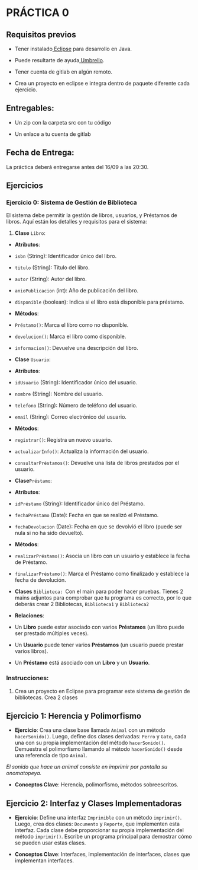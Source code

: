 # PRÁCTICA 0

## Requisitos previos

- Tener instalado[ ](https://www.eclipse.org/downloads/)[Eclipse](https://www.eclipse.org/downloads/) para desarrollo en Java.

- Puede resultarte de ayuda[ ](https://apps.kde.org/es/umbrello/)[Umbrello](https://apps.kde.org/es/umbrello/).

- Tener cuenta de gitlab en algún remoto.

- Crea un proyecto en eclipse e integra dentro de paquete diferente cada ejercicio.

## Entregables:

- Un zip con la carpeta src con tu código

- Un enlace a tu cuenta de gitlab

## Fecha de Entrega:

La práctica deberá entregarse antes del 16/09 a las 20:30.

## Ejercicios


### **Ejercicio 0: Sistema de Gestión de Biblioteca**

El sistema debe permitir la gestión de libros, usuarios, y Préstamos de libros. Aquí están los detalles y requisitos para el sistema:

1. **Clase** `Libro`: 


- **Atributos**:

- `isbn` (String): Identificador único del libro.

- `titulo` (String): Título del libro.

- `autor` (String): Autor del libro.

- `anioPublicacion` (int): Año de publicación del libro.

- `disponible` (boolean): Indica si el libro está disponible para préstamo.

- **Métodos**:

- `Préstamo()`: Marca el libro como no disponible.

- `devolucion()`: Marca el libro como disponible.

- `informacion()`: Devuelve una descripción del libro.

- **Clase** `Usuario`:


- **Atributos**:

- `idUsuario` (String): Identificador único del usuario.

- `nombre` (String): Nombre del usuario.

- `telefono` (String): Número de teléfono del usuario.

- `email` (String): Correo electrónico del usuario.

- **Métodos**:

- `registrar()`: Registra un nuevo usuario.

- `actualizarInfo()`: Actualiza la información del usuario.

- `consultarPréstamos()`: Devuelve una lista de libros prestados por el usuario.

- **Clase**`Préstamo`: 


- **Atributos**:

- `idPréstamo` (String): Identificador único del Préstamo.

- `fechaPréstamo` (Date): Fecha en que se realizó el Préstamo.

- `fechaDevolucion` (Date): Fecha en que se devolvió el libro (puede ser nula si no ha sido devuelto).

- **Métodos**:

- `realizarPréstamo()`: Asocia un libro con un usuario y establece la fecha de Préstamo.

- `finalizarPréstamo()`: Marca el Préstamo como finalizado y establece la fecha de devolución.

- **Clases** `Biblioteca: `Con el main para poder hacer pruebas. Tienes 2 mains adjuntos para comprobar que tu programa es correcto, por lo que deberás crear 2 Bibliotecas, `Biblioteca1` y `Biblioteca2` 


- **Relaciones**: 


- Un **Libro** puede estar asociado con varios **Préstamos** (un libro puede ser prestado múltiples veces).

- Un **Usuario** puede tener varios **Préstamos** (un usuario puede prestar varios libros).

- Un **Préstamo** está asociado con un **Libro** y un **Usuario**.

### **Instrucciones:**

1. Crea un proyecto en Eclipse para programar este sistema de gestión de bibliotecas. Crea 2 clases


## 
## **Ejercicio 1: Herencia y Polimorfismo**

- **Ejercicio**: Crea una clase base llamada `Animal` con un método `hacerSonido()`. Luego, define dos clases derivadas: `Perro` y `Gato`, cada una con su propia implementación del método `hacerSonido()`. Demuestra el polimorfismo llamando al método `hacerSonido()` desde una referencia de tipo `Animal`. 

 *El sonido que hace un animal consiste en imprimir por pantalla su onomatopeya.*

- **Conceptos Clave**: Herencia, polimorfismo, métodos sobreescritos. 



## **Ejercicio 2: Interfaz y Clases Implementadoras**

- **Ejercicio**: Define una interfaz `Imprimible` con un método `imprimir()`. Luego, crea dos clases: `Documento` y `Reporte`, que implementen esta interfaz. Cada clase debe proporcionar su propia implementación del método `imprimir()`. Escribe un programa principal para demostrar cómo se pueden usar estas clases.

- **Conceptos Clave**: Interfaces, implementación de interfaces, clases que implementan interfaces.
